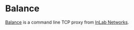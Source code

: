# Balance

[Balance][] is a command line TCP proxy from [InLab Networks][].

[balance]: https://balance.inlab.net/overview/
[inlab networks]: https://www.inlab.net/
